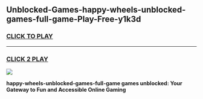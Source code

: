 
## Unblocked-Games-happy-wheels-unblocked-games-full-game-Play-Free-y1k3d
<h3>
<a href="https://premium76.site?title=happy-wheels-unblocked-games-full-game&ref=09A">CLICK TO PLAY</a></h3>
<hr>

<h3>
<a href="https://premium76.site?title=happy-wheels-unblocked-games-full-game&ref=09A">CLICK 2 PLAY</a>
  
</h3>

<a href="https://premium76.site?title=happy-wheels-unblocked-games-full-game&ref=09A"><img src="https://clearcache.store/games.png"></a>


**happy-wheels-unblocked-games-full-game games unblocked: Your Gateway to Fun and Accessible Online Gaming**
